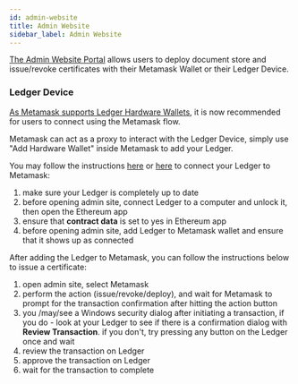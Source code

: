 ```yaml
---
id: admin-website
title: Admin Website
sidebar_label: Admin Website
---
```


[The Admin Website Portal](https://admin.opencerts.io/) allows users to deploy document store and issue/revoke certificates with their Metamask Wallet or their Ledger Device.

### Ledger Device

[As Metamask supports Ledger Hardware Wallets](https://medium.com/@brunobar79), it is now recommended for users to connect using the Metamask flow.

Metamask can act as a proxy to interact with the Ledger Device, simply use "Add Hardware Wallet" inside Metamask to add your Ledger.

You may follow the instructions [here](https://medium.com/metamask/metamask-now-supports-ledger-hardware-wallets-847f4d51546) or [here](https://www.youtube.com/watch?v=l4Cvb4IKLIk&ab_channel=DeversiFi) to connect your Ledger to Metamask:

1. make sure your Ledger is completely up to date
1. before opening admin site, connect Ledger to a computer and unlock it, then open the Ethereum app
1. ensure that **contract data** is set to yes in Ethereum app
1. before opening admin site, add Ledger to Metamask wallet and ensure that it shows up as connected

After adding the Ledger to Metamask, you can follow the instructions below to issue a certificate:

1. open admin site, select Metamask
1. perform the action (issue/revoke/deploy), and wait for Metamask to prompt for the transaction confirmation after hitting the action button
1. you /may/see a Windows security dialog after initiating a transaction, if you do - look at your Ledger to see if there is a confirmation dialog with **Review Transaction**. if you don't, try pressing any button on the Ledger once and wait
1. review the transaction on Ledger
1. approve the transaction on Ledger
1. wait for the transaction to complete
